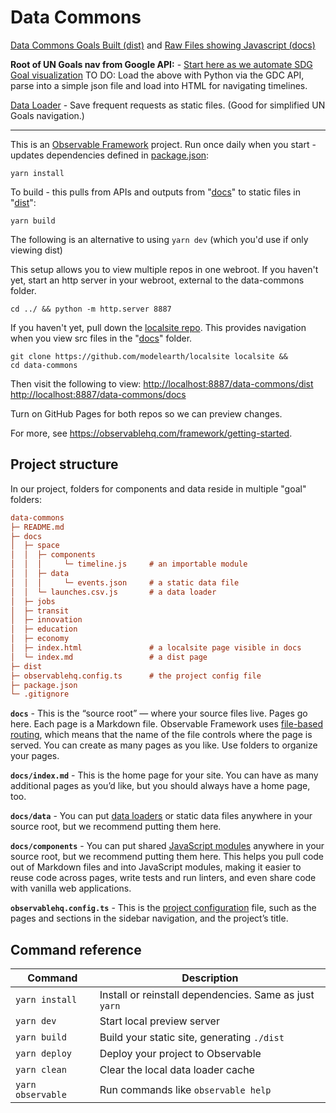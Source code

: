 # Data Commons

[Data Commons Goals Built (dist)](dist/) and [Raw Files showing Javascript (docs)](docs/)

**Root of UN Goals nav from Google API:** - [Start here as we automate SDG Goal visualization](https://datacommons.org/tools/statvar#s=dc%2Fs%2FUnitedNationsUn&d=dc%2Fd%2FUnitedNationsUn_SdgIndicatorsDatabase)
TO DO: Load the above with Python via the GDC API, parse into a simple json file and load into HTML for navigating timelines.

[Data Loader](https://observablehq.com/framework/loaders) - Save frequent requests as static files. (Good for simplified UN Goals navigation.)

---

This is an [Observable Framework](https://observablehq.com/framework) project. 
Run once daily when you start - updates dependencies defined in [package.json](package.json):

	yarn install

To build - this pulls from APIs and outputs from "[docs](docs)" to static files in "[dist](dist)":

	yarn build

The following is an alternative to using `yarn dev` (which you'd use if only viewing dist)

This setup allows you to view multiple repos in one webroot.
If you haven't yet, start an http server in your webroot, external to the data-commons folder.

	cd ../ && python -m http.server 8887

If you haven't yet, pull down the [localsite repo](https://github.com/modelearth/localsite).
This provides navigation when you view src files in the "[docs](docs)" folder.

	git clone https://github.com/modelearth/localsite localsite &&
	cd data-commons

Then visit the following to view:
<http://localhost:8887/data-commons/dist>
<http://localhost:8887/data-commons/docs>

Turn on GitHub Pages for both repos so we can preview changes.


For more, see <https://observablehq.com/framework/getting-started>.

## Project structure

In our project, folders for components and data reside in multiple "goal" folders:

```ini
data-commons
├─ README.md
├─ docs
│  ├─ space
│  │  ├─ components
│  │  │ 	└─ timeline.js     # an importable module
│  │  ├─ data
│  │  │ 	└─ events.json     # a static data file
│  │  └─ launches.csv.js       # a data loader
│  ├─ jobs
│  ├─ transit
│  ├─ innovation
│  ├─ education
│  ├─ economy
│  ├─ index.html               # a localsite page visible in docs
│  └─ index.md                 # a dist page
├─ dist
├─ observablehq.config.ts      # the project config file
├─ package.json
└─ .gitignore
```

**`docs`** - This is the “source root” — where your source files live. Pages go here. Each page is a Markdown file. Observable Framework uses [file-based routing](https://observablehq.com/framework/routing), which means that the name of the file controls where the page is served. You can create as many pages as you like. Use folders to organize your pages.

**`docs/index.md`** - This is the home page for your site. You can have as many additional pages as you’d like, but you should always have a home page, too.

**`docs/data`** - You can put [data loaders](https://observablehq.com/framework/loaders) or static data files anywhere in your source root, but we recommend putting them here.

**`docs/components`** - You can put shared [JavaScript modules](https://observablehq.com/framework/javascript/imports) anywhere in your source root, but we recommend putting them here. This helps you pull code out of Markdown files and into JavaScript modules, making it easier to reuse code across pages, write tests and run linters, and even share code with vanilla web applications.

**`observablehq.config.ts`** - This is the [project configuration](https://observablehq.com/framework/config) file, such as the pages and sections in the sidebar navigation, and the project’s title.

## Command reference

| Command           | Description                                              |
| ----------------- | -------------------------------------------------------- |
| `yarn install`    | Install or reinstall dependencies. Same as just `yarn`   |
| `yarn dev`        | Start local preview server                               |
| `yarn build`      | Build your static site, generating `./dist`              |
| `yarn deploy`     | Deploy your project to Observable                        |
| `yarn clean`      | Clear the local data loader cache                        |
| `yarn observable` | Run commands like `observable help`                      |
